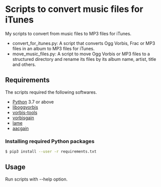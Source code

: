 # Scripts to convert music files for iTunes

My scripts to convert from music files to MP3 files for iTunes.

* convert_for_itunes.py: A script that converts Ogg Vorbis, Frac or MP3 files in an album to MP3 files for iTunes.
* move_music_files.py: A script to move Ogg Vorbis or MP3 files to a structured directory and rename its files by its album name, artist, title and others.

## Requirements

The scripts required the following softwares.

* [Python](https://www.python.org/) 3.7 or above
* [liboggvorbis](https://github.com/AO-Yumi/vorbis_aotuv)
* [vorbis-tools](https://github.com/xiph/vorbis-tools)
* [vorbisgain](https://sjeng.org/vorbisgain.html)
* [lame](https://sourceforge.net/projects/lame/)
* [aacgain](http://aacgain.altosdesign.com/)

### Installing required Python packages

```bash
$ pip3 install --user -r requirements.txt
```

## Usage

Run scripts with --help option.
